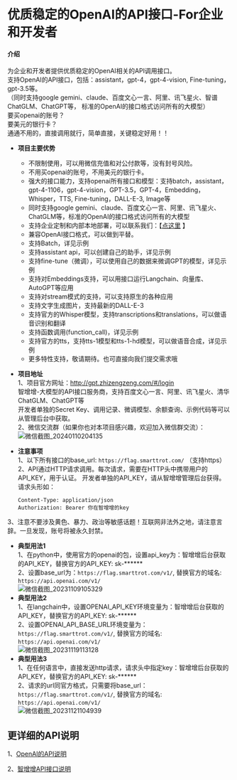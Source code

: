 # 优质稳定的OpenAI的API接口-For企业和开发者

#### 介绍
为企业和开发者提供优质稳定的OpenAI相关的API调用接口。          
支持OpenAI的API接口，包括：assistant，gpt-4，gpt-4-vision, Fine-tuning，gpt-3.5等。 <br>
（同时支持google gemini、claude、百度文心一言、阿里、讯飞星火、智谱ChatGLM、ChatGPT等， 标准的OpenAI的接口格式访问所有的大模型）<br>
要买openai的账号？      
要美元的银行卡？        
通通不用的，直接调用就行，简单直接，关键稳定好用！！          

- **项目主要优势**  
  * 不限制使用，可以用微信充值和对公付款等，没有封号风险。
  * 不用买openai的账号，不用美元的银行卡。  
  * 强大的接口能力，支持openai所有接口和模型：支持batch，assistant，gpt-4-1106，gpt-4-vision，GPT-3.5，GPT-4，Embedding，Whisper，TTS, Fine-tuning，DALL-E-3, Image等
  * 同时支持google gemini、claude、百度文心一言、阿里、讯飞星火、ChatGLM等，标准的OpenAI的接口格式访问所有的大模型      
  * 支持企业定制和内部本地部署，可以联系我们：【[点这里](https://github.com/xing61/xiaoyi-robot/assets/38256442/9e9156ad-1dc3-4dd4-bf1a-a200849ff4ac)
】
  * 兼容OpenAI接口格式，可以做到平替。
  * 支持Batch，详见示例
  * 支持assistant api，可以创建自己的助手，详见示例
  * 支持fine-tune（微调），可以使用自己的数据来微调GPT的模型，详见示例
  * 支持对Embeddings支持，可以用接口运行Langchain、向量库、AutoGPT等应用  
  * 支持对stream模式的支持，可以支持原生的各种应用   
  * 支持文字生成图片，支持最新的DALL-E-3   
  * 支持官方的Whisper模型，支持transcriptions和translations，可以做语音识别和翻译   
  * 支持函数调用(function_call)，详见示例
  * 支持官方的tts，支持tts-1模型和tts-1-hd模型，可以做语音合成，详见示例 
  * 更多特性支持，敬请期待。也可直接向我们提交需求哦  

- **项目地址**   
1、项目官方网址：http://gpt.zhizengzeng.com/#/login   
   智增增-大模型的API接口服务商，支持百度文心一言、阿里、讯飞星火、清华ChatGLM、ChatGPT等   
   开发者单独的Secret Key、调用记录、微调模型、余额查询、示例代码等可以从管理后台中获取。        
2、微信交流群（如果你也对本项目感兴趣，欢迎加入微信群交流）：    
![微信截图_20240110204135](https://github.com/xing61/xiaoyi-robot/assets/38256442/bff4db4d-9cf4-42d6-8422-a1177d2d0219)



 
- **注意事项**   
1、以下所有接口的base_url: `https://flag.smarttrot.com/` （支持https）<br>
2、API通过HTTP请求调用。每次请求，需要在HTTP头中携带用户的API_KEY，用于认证。 开发者单独的API_KEY，请从智增增管理后台获得。 
   请求头形如：  
   ```
   Content-Type: application/json
   Authorization: Bearer 你在智增增的key
   ```
3、注意不要涉及黄色、暴力、政治等敏感话题！互联网非法外之地，请注意言辞。一旦发现，账号将被永久封禁。      

- **典型用法1**    
1、在python中，使用官方的openai的包，设置api_key为：智增增后台获取的API_KEY，替换官方的API_KEY: sk-****** <br>
2、设置base_url为：`https://flag.smarttrot.com/v1/`,  替换官方的域名:  `https://api.openai.com/v1/` <br>
![微信截图_20231109105329](https://github.com/xing61/xiaoyi-robot/assets/38256442/bfb8cbb5-c600-49eb-92eb-96c014ec3e37)
- **典型用法2**    
1、在langchain中，设置OPENAI_API_KEY环境变量为：智增增后台获取的API_KEY，替换官方的API_KEY: sk-****** <br>
2、设置OPENAI_API_BASE_URL环境变量为：`https://flag.smarttrot.com/v1/`,  替换官方的域名:  `https://api.openai.com/v1/` <br>
![微信截图_20231119113128](https://github.com/xing61/xiaoyi-robot/assets/38256442/ce744bb8-a49d-4230-a07d-38235441b96a)
- **典型用法3**    
1、在任何语言中，直接发送http请求，请求头中指定key：智增增后台获取的API_KEY，替换官方的API_KEY: sk-****** <br>
2、请求的url同官方格式，只需要将base_url：`https://flag.smarttrot.com/v1/`,  替换官方的域名:  `https://api.openai.com/v1/` <br>
![微信截图_20231121104939](https://github.com/xing61/xiaoyi-robot/assets/38256442/b57cc6bc-8f76-44bb-965e-3cc99be9f3fa)


## 更详细的API说明 ## 
1、[OpenAI的API说明](https://github.com/xing61/xiaoyi-robot/blob/main/openai%E6%8E%A5%E5%8F%A3%E8%AF%B4%E6%98%8E.md)<br>

2、[智增增API接口说明](https://github.com/xing61/xiaoyi-robot/blob/main/%E6%99%BA%E5%A2%9E%E5%A2%9EAPI%E6%8E%A5%E5%8F%A3.md)<br>

